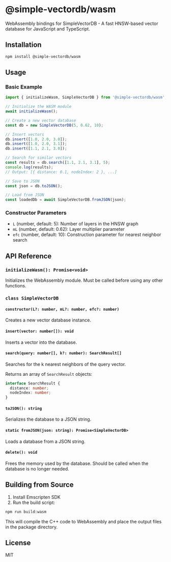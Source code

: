 # @simple-vectordb/wasm

WebAssembly bindings for SimpleVectorDB - A fast HNSW-based vector database for JavaScript and TypeScript.

## Installation

```bash
npm install @simple-vectordb/wasm
```

## Usage

### Basic Example

```javascript
import { initializeWasm, SimpleVectorDB } from '@simple-vectordb/wasm';

// Initialize the WASM module
await initializeWasm();

// Create a new vector database
const db = new SimpleVectorDB(5, 0.62, 10);

// Insert vectors
db.insert([1.0, 2.0, 3.0]);
db.insert([1.0, 2.0, 3.1]);
db.insert([1.1, 2.1, 3.0]);

// Search for similar vectors
const results = db.search([1.1, 2.1, 3.1], 5);
console.log(results);
// Output: [{ distance: 0.1, nodeIndex: 2 }, ...]

// Save to JSON
const json = db.toJSON();

// Load from JSON
const loadedDb = await SimpleVectorDB.fromJSON(json);
```

### Constructor Parameters

- `L` (number, default: 5): Number of layers in the HNSW graph
- `mL` (number, default: 0.62): Layer multiplier parameter
- `efc` (number, default: 10): Construction parameter for nearest neighbor search

## API Reference

### `initializeWasm(): Promise<void>`

Initializes the WebAssembly module. Must be called before using any other functions.

### `class SimpleVectorDB`

#### `constructor(L?: number, mL?: number, efc?: number)`

Creates a new vector database instance.

#### `insert(vector: number[]): void`

Inserts a vector into the database.

#### `search(query: number[], k?: number): SearchResult[]`

Searches for the k nearest neighbors of the query vector.

Returns an array of `SearchResult` objects:
```typescript
interface SearchResult {
  distance: number;
  nodeIndex: number;
}
```

#### `toJSON(): string`

Serializes the database to a JSON string.

#### `static fromJSON(json: string): Promise<SimpleVectorDB>`

Loads a database from a JSON string.

#### `delete(): void`

Frees the memory used by the database. Should be called when the database is no longer needed.

## Building from Source

1. Install Emscripten SDK
2. Run the build script:

```bash
npm run build:wasm
```

This will compile the C++ code to WebAssembly and place the output files in the package directory.

## License

MIT
